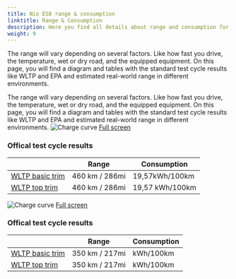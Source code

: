 ```yaml
---
title: Nio ES8 range & consumption
linktitle: Range & Consumption
description: Here you find all details about range and consumption for Nio ES8.
weight: 9
---
```

<!-- markdownlint-disable MD033 -->

The range will vary depending on several factors. Like how fast you drive, the temperature, wet or dry road, and the equipped equipment. On this page, you will find a diagram and tables with the standard test cycle results like WLTP and EPA and estimated real-world range in different environments. 

The range will vary depending on several factors. Like how fast you drive, the temperature, wet or dry road, and the equipped equipment. On this page, you will find a diagram and tables with the standard test cycle results like WLTP and EPA and estimated real-world range in different environments. 
![Charge curve](../range_1.svg  "Range information")
[Full screen](../range_1.svg)

### Offical test cycle results


| | Range  | Consumption  |
|----|-----|------|
| [WLTP basic trim](../../../../../guides/understandingrange/wltp/) | 460 km / 286mi |19,57kWh/100km | 
| [WLTP top trim](../../../../../guides/understandingrange/wltp/) | 460 km / 286mi | 19,57 kWh/100km | 
![Charge curve](../range_2.svg  "Range information")
[Full screen](../range_2.svg)

### Offical test cycle results


| | Range  | Consumption  |
|----|-----|------|
| [WLTP basic trim](../../../../../guides/understandingrange/wltp/) | 350 km / 217mi |kWh/100km | 
| [WLTP top trim](../../../../../guides/understandingrange/wltp/) | 350 km / 217mi |  kWh/100km | 
